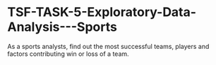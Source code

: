 # TSF-TASK-5-Exploratory-Data-Analysis---Sports
As a sports analysts, find out the most successful teams, players and factors contributing win or loss of a team.

